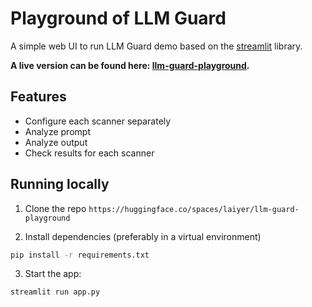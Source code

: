 # Playground of LLM Guard

A simple web UI to run LLM Guard demo based on the [streamlit](https://streamlit.io/) library.

**A live version can be found here: [llm-guard-playground](https://huggingface.co/spaces/laiyer/llm-guard-playground).**

## Features

- Configure each scanner separately
- Analyze prompt
- Analyze output
- Check results for each scanner

## Running locally

1. Clone the repo `https://huggingface.co/spaces/laiyer/llm-guard-playground`

2. Install dependencies (preferably in a virtual environment)

```sh
pip install -r requirements.txt
```

3. Start the app:

```sh
streamlit run app.py
```
